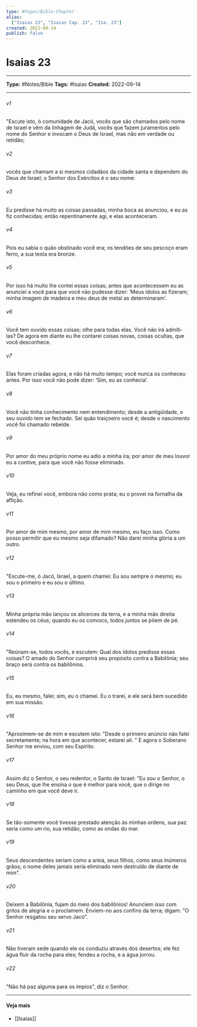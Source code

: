 ```yaml
---
type: #Pages/Bible-Chapter
alias:
  ["Isaias 23", "Isaias Cap. 23", "Isa. 23"]
created: 2022-09-14
publish: false
---
```


# Isaias 23

---

**Type:** #Notes/Bible
**Tags:** #Isaias
**Created:** 2022-09-14

---

###### v1
"Escute isto, ó comunidade de Jacó, vocês que são chamados pelo nome de Israel e vêm da linhagem de Judá, vocês que fazem juramentos pelo nome do Senhor e invocam o Deus de Israel, mas não em verdade ou retidão;
###### v2
vocês que chamam a si mesmos cidadãos da cidade santa e dependem do Deus de Israel; o Senhor dos Exércitos é o seu nome:
###### v3
Eu predisse há muito as coisas passadas, minha boca as anunciou, e eu as fiz conhecidas; então repentinamente agi, e elas aconteceram.
###### v4
Pois eu sabia o quão obstinado você era; os tendões de seu pescoço eram ferro, a sua testa era bronze.
###### v5
Por isso há muito lhe contei essas coisas; antes que acontecessem eu as anunciei a você para que você não pudesse dizer: ‘Meus ídolos as fizeram; minha imagem de madeira e meu deus de metal as determinaram’.
###### v6
Você tem ouvido essas coisas; olhe para todas elas. Você não irá admiti-las? De agora em diante eu lhe contarei coisas novas, coisas ocultas, que você desconhece.
###### v7
Elas foram criadas agora, e não há muito tempo; você nunca os conheceu antes. Por isso você não pode dizer: ‘Sim, eu as conhecia’.
###### v8
Você não tinha conhecimento nem entendimento; desde a antigüidade, o seu ouvido tem se fechado. Sei quão traiçoeiro você é; desde o nascimento você foi chamado rebelde.
###### v9
Por amor do meu próprio nome eu adio a minha ira; por amor de meu louvor eu a contive, para que você não fosse eliminado.
###### v10
Veja, eu refinei você, embora não como prata; eu o provei na fornalha da aflição.
###### v11
Por amor de mim mesmo, por amor de mim mesmo, eu faço isso. Como posso permitir que eu mesmo seja difamado? Não darei minha glória a um outro.
###### v12
"Escute-me, ó Jacó, Israel, a quem chamei: Eu sou sempre o mesmo; eu sou o primeiro e eu sou o último.
###### v13
Minha própria mão lançou os alicerces da terra, e a minha mão direita estendeu os céus; quando eu os convoco, todos juntos se põem de pé.
###### v14
"Reúnam-se, todos vocês, e escutem: Qual dos ídolos predisse essas coisas? O amado do Senhor cumprirá seu propósito contra a Babilônia; seu braço será contra os babilônios.
###### v15
Eu, eu mesmo, falei; sim, eu o chamei. Eu o trarei, e ele será bem sucedido em sua missão.
###### v16
"Aproximem-se de mim e escutem isto: "Desde o primeiro anúncio não falei secretamente; na hora em que acontecer, estarei ali. " E agora o Soberano Senhor me enviou, com seu Espírito.
###### v17
Assim diz o Senhor, o seu redentor, o Santo de Israel: "Eu sou o Senhor, o seu Deus, que lhe ensina o que é melhor para você, que o dirige no caminho em que você deve ir.
###### v18
Se tão-somente você tivesse prestado atenção às minhas ordens, sua paz seria como um rio, sua retidão, como as ondas do mar.
###### v19
Seus descendentes seriam como a areia, seus filhos, como seus inúmeros grãos; o nome deles jamais seria eliminado nem destruído de diante de mim".
###### v20
Deixem a Babilônia, fujam do meio dos babilônios! Anunciem isso com gritos de alegria e o proclamem. Enviem-no aos confins da terra; digam: "O Senhor resgatou seu servo Jacó".
###### v21
Não tiveram sede quando ele os conduziu através dos desertos; ele fez água fluir da rocha para eles; fendeu a rocha, e a água jorrou.
###### v22
"Não há paz alguma para os ímpios", diz o Senhor.


---

#### Veja mais

- [[Isaias]]
